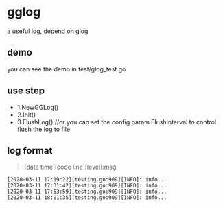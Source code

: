# gglog
a useful log, depend on glog

## demo
you can see the demo in test/glog_test.go

## use step

- 1.NewGGLog()
- 2.Init()
- 3.FlushLog()    //or you can set the config param FlushInterval to control flush the log to file

## log format
> [date time][code line][level]:msg

    [2020-03-11 17:19:22][testing.go:909][INFO]: info...
    [2020-03-11 17:31:42][testing.go:909][INFO]: info...
    [2020-03-11 17:53:59][testing.go:909][INFO]: info...
    [2020-03-11 18:01:35][testing.go:909][INFO]: info...

